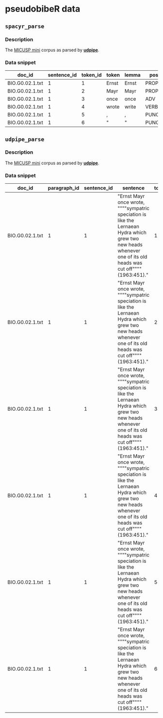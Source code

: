 # pseudobibeR data

## `spacyr_parse`

### Description

The [MICUSP mini](https://cmu-textstat-docs.readthedocs.io/en/latest/data/data.html#micusp-mini) corpus as parsed by **[udpipe](https://bnosac.github.io/udpipe/docs/doc0.html)**.


### Data snippet

| doc_id          | sentence_id | token_id | token | lemma | pos   | tag | head_token_id | dep_rel  |
|-----------------|-------------|----------|-------|-------|-------|-----|---------------|----------|
| BIO.G0.02.1.txt | 1           | 1        | Ernst | Ernst | PROPN | NNP | 2             | compound |
| BIO.G0.02.1.txt | 1           | 2        | Mayr  | Mayr  | PROPN | NNP | 4             | nsubj    |
| BIO.G0.02.1.txt | 1           | 3        | once  | once  | ADV   | RB  | 4             | advmod   |
| BIO.G0.02.1.txt | 1           | 4        | wrote | write | VERB  | VBD | 4             | ROOT     |
| BIO.G0.02.1.txt | 1           | 5        | ,     | ,     | PUNCT | ,   | 4             | punct    |
| BIO.G0.02.1.txt | 1           | 6        | "     | "     | PUNCT | ``  | 4             | punct    |


## `udpipe_parse`

### Description

The [MICUSP mini](https://cmu-textstat-docs.readthedocs.io/en/latest/data/data.html#micusp-mini) corpus as parsed by **[udpipe](https://bnosac.github.io/udpipe/docs/doc0.html)**.


### Data snippet

| doc_id          | paragraph_id | sentence_id | sentence                                                                                                                                                        | token_id | token | lemma | upos  | xpos | feats                              | head_token_id | dep_rel       | deps | misc          |
|-----------------|--------------|-------------|-----------------------------------------------------------------------------------------------------------------------------------------------------------------|----------|-------|-------|-------|------|------------------------------------|---------------|---------------|------|---------------|
| BIO.G0.02.1.txt | 1            | 1           | "Ernst Mayr once wrote, """"sympatric speciation is like the Lernaean Hydra which grew two new heads whenever one of its old heads was cut off"""" (1963:451)." | 1        | Ernst | Ernst | PROPN | NNP  | Number=Sing                        | 4             | nsubj         | NA   | NA            |
| BIO.G0.02.1.txt | 1            | 1           | "Ernst Mayr once wrote, """"sympatric speciation is like the Lernaean Hydra which grew two new heads whenever one of its old heads was cut off"""" (1963:451)." | 2        | Mayr  | Mayr  | PROPN | NNP  | Number=Sing                        | 1             | flat          | NA   | NA            |
| BIO.G0.02.1.txt | 1            | 1           | "Ernst Mayr once wrote, """"sympatric speciation is like the Lernaean Hydra which grew two new heads whenever one of its old heads was cut off"""" (1963:451)." | 3        | once  | once  | ADV   | RB   | NumType=Mult                       | 4             | advmod        | NA   | NA            |
| BIO.G0.02.1.txt | 1            | 1           | "Ernst Mayr once wrote, """"sympatric speciation is like the Lernaean Hydra which grew two new heads whenever one of its old heads was cut off"""" (1963:451)." | 4        | wrote | write | VERB  | VBD  | Mood=Ind\|Tense=Past\|VerbForm=Fin | 0             | root          | NA   | SpaceAfter=No |
| BIO.G0.02.1.txt | 1            | 1           | "Ernst Mayr once wrote, """"sympatric speciation is like the Lernaean Hydra which grew two new heads whenever one of its old heads was cut off"""" (1963:451)." | 5        | ,     | ,     | PUNCT | ,    | NA                                 | 4             | punct         | NA   | NA            |
| BIO.G0.02.1.txt | 1            | 1           | "Ernst Mayr once wrote, """"sympatric speciation is like the Lernaean Hydra which grew two new heads whenever one of its old heads was cut off"""" (1963:451)." | 6        | PUNCT | ``    | NA    | 4    | punct                              | NA            | SpaceAfter=No |      |               |
